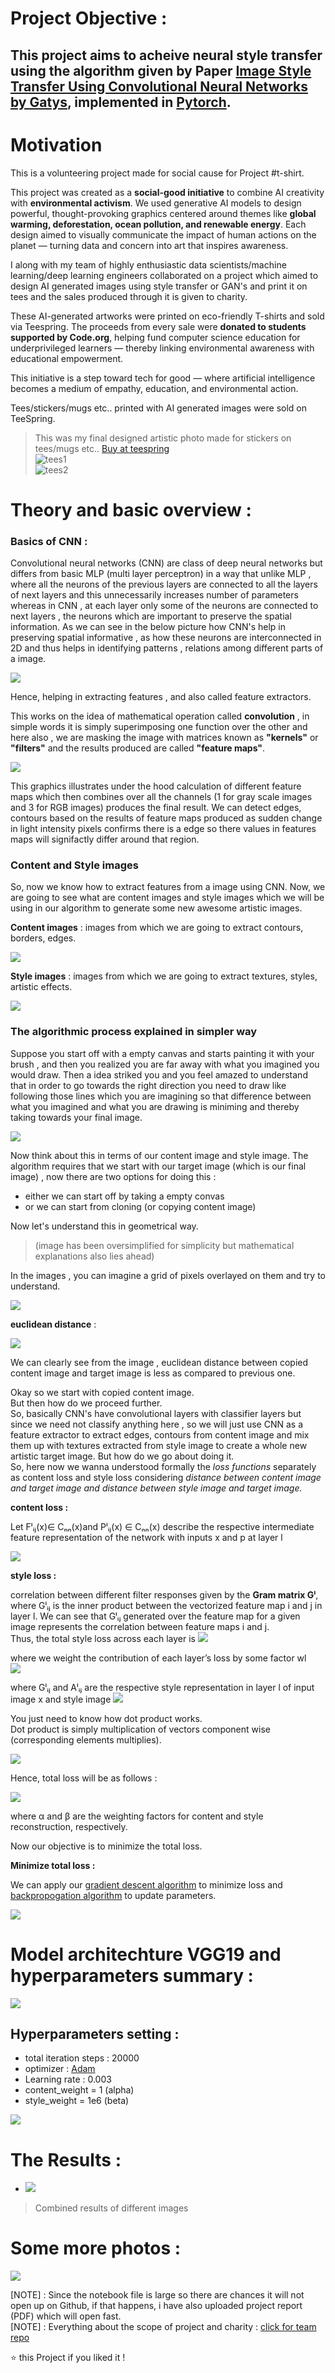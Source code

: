 # Project Objective : 
## This project aims to acheive neural style transfer using the algorithm given by Paper [Image Style Transfer Using Convolutional Neural Networks by Gatys](https://arxiv.org/pdf/1508.06576.pdf), implemented in [Pytorch](https://pytorch.org/).      

# Motivation 

This is a volunteering project made for social cause for Project #t-shirt.

This project was created as a **social-good initiative** to combine AI creativity with **environmental activism**. We used generative AI models to design powerful, thought-provoking graphics centered around themes like **global warming, deforestation, ocean pollution, and renewable energy**. Each design aimed to visually communicate the impact of human actions on the planet — turning data and concern into art that inspires awareness.   

I along with my team of highly enthusiastic data scientists/machine learning/deep learning engineers collaborated on a project which aimed to design AI generated images using style transfer or GAN's and print it on tees and the sales produced through it is given to charity.     

These AI-generated artworks were printed on eco-friendly T-shirts and sold via Teespring. The proceeds from every sale were **donated to students supported by Code.org**, helping fund computer science education for underprivileged learners — thereby linking environmental awareness with educational empowerment.  

This initiative is a step toward tech for good — where artificial intelligence becomes a medium of empathy, education, and environmental action.

Tees/stickers/mugs etc.. printed with AI generated images were sold on TeeSpring.     

> This was my final designed artistic photo made for stickers on tees/mugs etc.. [Buy at teespring](https://teespring.com/shop/tshirt-stickers-31?tsmac=recently_viewed&tsmic=recently_viewed&pid=663&cid=102920)    
![tees1](pics/tees1.JPG)        
![tees2](pics/tees2.JPG)  


# Theory and basic overview :
### Basics of CNN : 
Convolutional neural networks (CNN) are class of deep neural networks but differs from basic MLP (multi layer perceptron) in a way that unlike MLP , where all the neurons of the previous layers are connected to all the layers of next layers and this unnecessarily increases number of parameters whereas in CNN , at each layer only some of the neurons are connected to next layers , the neurons which are important to preserve the spatial information.
As we can see in the below picture how CNN's help in preserving spatial informative , as how these neurons are interconnected in 2D and thus helps in identifying patterns , relations among different parts of a image.

![](pics/cnn.JPG)

Hence, helping in extracting features , and also called feature extractors.

This works on the idea of mathematical operation called **convolution** , in simple words it is simply superimposing one function over the other and here also , we are masking the image with matrices known as **"kernels"** or **"filters"** and the results produced are called **"feature maps"**.

![](pics/cnnneural.gif)

This graphics illustrates under the hood calculation of different feature maps which then combines over all the channels (1 for gray scale images and 3 for RGB images) produces the final result.
We can detect edges, contours based on the results of feature maps produced as sudden change in light intensity pixels confirms there is a edge so there values in features maps will signifactly differ around that region.

### Content and Style images
So, now we know how to extract features from a image using CNN.
Now, we are going to see what are content images and style images which we will be using in our algorithm to generate some new awesome artistic images.

**Content images** : images from which we are going to extract contours, borders, edges.

![](pics/contentextract.png)

**Style images** : images from which we are going to extract textures, styles, artistic effects.

![](pics/styleextract.png)

### The algorithmic process explained in simpler way

Suppose you start off with a empty canvas and starts painting it with your brush , and then you realized you are far away with what you imagined you would draw.
Then a idea striked you and you feel amazed to understand that in order to go towards the right direction you need to draw like following those lines which you are imagining so that difference between what you imagined and what you are drawing is miniming and thereby taking towards your final image.

![](pics/example1.png)

Now think about this in terms of our content image and style image.
The algorithm requires that we start with our target image (which is our final image) , now there are two options for doing this :
* either we can start off by taking a empty convas
* or we can start from cloning (or copying content image)

Now let's understand this in geometrical way.  

> (image has been oversimplified for simplicity but mathematical explanations also lies ahead)

In the images , you can imagine a grid of pixels overlayed on them and try to understand.

![](pics/distance.png)  



**euclidean distance** :  

![](pics/euclid.gif)

We can clearly see from the image , euclidean distance between copied content image and target image is less as compared to previous one.

Okay so we start with copied content image.  
But then how do we proceed further.  
So, basically CNN's have convolutional layers with classifier layers but since we need not classify anything here , so we will just use CNN as a feature extractor to extract edges, contours from content image and mix them up with textures extracted from style image to create a whole new artistic target image.
But how do we go about doing it.  
So, here now we wanna understood formally the _loss functions_ separately as content loss and style loss considering _distance between content image and target image and distance between style image and target image._

**content loss :**    

Let Fˡᵢⱼ(x)∈ Cₙₙ(x)and Pˡᵢⱼ(x) ∈ Cₙₙ(x) describe the respective intermediate feature representation of the network with inputs x and p at layer l   

![](pics/contentloss.JPG)   


**style loss :**    

correlation between different filter responses given by the **Gram matrix Gˡ**, where Gˡᵢⱼ is the inner product between the vectorized feature map i and j in layer l. We can see that Gˡᵢⱼ generated over the feature map for a given image represents the correlation between feature maps i and j.  
Thus, the total style loss across each layer is
![](pics/styleloss1.JPG)    

where we weight the contribution of each layer’s loss by some factor wl  
![](pics/styleloss2.JPG)   

where Gˡᵢⱼ and Aˡᵢⱼ are the respective style representation in layer l of input image x and style image 
![](pics/styleloss3.JPG)    

You just need to know how dot product works.  
Dot product is simply multiplication of vectors component wise (corresponding elements multiplies).

![](pics/grammatrix.JPG)    


Hence, total loss will be as follows :

![](pics/totalloss.JPG)    

where α and β are the weighting factors for content and style reconstruction, respectively.   

Now our objective is to minimize the total loss.

**Minimize total loss :**

We can apply our [gradient descent algorithm](https://medium.com/secure-and-private-ai-writing-challenge/playing-with-gradient-descent-intuition-e5bde385078) to minimize loss and [backpropogation algorithm](https://medium.com/secure-and-private-ai-writing-challenge/playing-with-backpropagation-algorithm-intuition-10c42578a8e8) to update parameters.  

![](pics/gradient.gif)  


# Model architechture VGG19 and hyperparameters summary :  


![](pics/vgg.png)  

## Hyperparameters setting :  

* total iteration steps : 20000
* optimizer : [Adam](https://pytorch.org/docs/stable/_modules/torch/optim/adam.html)
* Learning rate : 0.003
* content_weight = 1 (alpha)
* style_weight = 1e6 (beta)
    
![](pics/main.png)

# The Results : 

* ![](pics/neural.gif)    
> Combined results of different images    

# Some more photos :     

![](pics/neural.gif)    


[NOTE] : Since the notebook file is large so there are chances it will not open up on Github, if that happens, i have also uploaded project report (PDF) which will open fast.      
[NOTE] : Everything about the scope of project and charity : [click for team repo](https://github.com/parthatom/GANonTshirtTutorial)

⭐️ this Project if you liked it !


